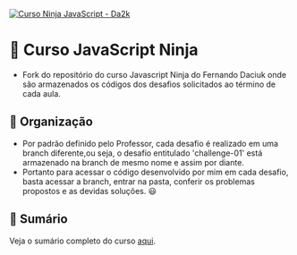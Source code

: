 [![Curso Ninja JavaScript - Da2k](https://cloud.githubusercontent.com/assets/487669/6239059/58b94ab0-b6e7-11e4-8e5d-a5f2740870fd.png)](https://www.udemy.com/curso-javascript-ninja/?couponCode=JSNINJA)

# :rocket: Curso JavaScript Ninja

* Fork do repositório do curso Javascript Ninja do Fernando Daciuk onde são armazenados os códigos dos desafios solicitados ao término de cada aula. 

## :pushpin: Organização 

* Por padrão definido pelo Professor, cada desafio é realizado em uma branch diferente,ou seja, o desafio entitulado 'challenge-01' está armazenado na branch de mesmo nome e assim por diante.
* Portanto para acessar o código desenvolvido por mim em cada desafio, basta acessar a branch, entrar na pasta, conferir os problemas propostos e as devidas soluções. 
:smiley:

## :dart: Sumário

Veja o sumário completo do curso [aqui](summary.md).

